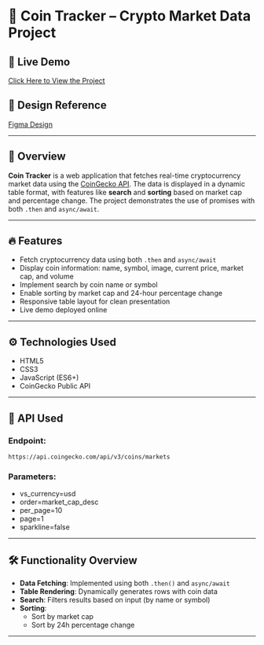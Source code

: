 # 🚀 Coin Tracker – Crypto Market Data Project

## 🔗 Live Demo
[Click Here to View the Project](https://your-deployment-link.com)

## 🎨 Design Reference
[Figma Design](#)

---

## 📌 Overview

**Coin Tracker** is a web application that fetches real-time cryptocurrency market data using the [CoinGecko API](https://www.coingecko.com/en/api). The data is displayed in a dynamic table format, with features like **search** and **sorting** based on market cap and percentage change. The project demonstrates the use of promises with both `.then` and `async/await`.

---

## 🔥 Features

- Fetch cryptocurrency data using both `.then` and `async/await`
- Display coin information: name, symbol, image, current price, market cap, and volume
- Implement search by coin name or symbol
- Enable sorting by market cap and 24-hour percentage change
- Responsive table layout for clean presentation
- Live demo deployed online

---

## ⚙️ Technologies Used

- HTML5  
- CSS3  
- JavaScript (ES6+)  
- CoinGecko Public API

---

## 📡 API Used
### Endpoint:
`https://api.coingecko.com/api/v3/coins/markets`


### Parameters:
- vs_currency=usd
- order=market_cap_desc
- per_page=10
- page=1
- sparkline=false

---

## 🛠 Functionality Overview

- **Data Fetching**: Implemented using both `.then()` and `async/await`
- **Table Rendering**: Dynamically generates rows with coin data
- **Search**: Filters results based on input (by name or symbol)
- **Sorting**:
  - Sort by market cap
  - Sort by 24h percentage change

---


